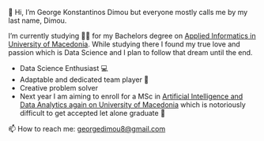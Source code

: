 👋 Hi, I’m George Konstantinos Dimou but everyone mostly calls me by my last name, Dimou.

I’m currently studying 👨‍🎓 for my Bachelors degree on [Applied Informatics in University of Macedonia](https://www.uom.gr/en/dai). While studying there I found my true love and passion which is Data Science and I plan to follow that dream until the end.

- Data Science Enthusiast 💻
- Adaptable and dedicated team player 🤝
- Creative problem solver
- Next year I am aiming to enroll for a MSc in [Artificial Intelligence and Data Analytics again on University of Macedonia](https://www.uom.gr/en/aida) which is notoriously difficult to get accepted let alone graduate 🤔

📫 How to reach me: georgedimou8@gmail.com

<!---
GeorgeKonstantinosDimou/GeorgeKonstantinosDimou is a ✨ special ✨ repository because its `README.md` (this file) appears on your GitHub profile.
You can click the Preview link to take a look at your changes.
--->
